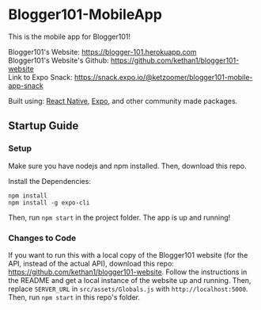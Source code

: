 # Blogger101-MobileApp

This is the mobile app for Blogger101!

Blogger101's Website: https://blogger-101.herokuapp.com  
Blogger101's Website's Github: https://github.com/kethan1/blogger101-website  
Link to Expo Snack: https://snack.expo.io/@ketzoomer/blogger101-mobile-app-snack

Built using: [React Native](https://reactnative.dev/), [Expo](https://expo.dev/), and other community made packages.

## Startup Guide

### Setup

Make sure you have nodejs and npm installed. Then, download this repo.

Install the Dependencies:

```
npm install
npm install -g expo-cli
```

Then, run `npm start` in the project folder. The app is up and running!

### Changes to Code

If you want to run this with a local copy of the Blogger101 website (for the API, instead of the actual API), download this repo: https://github.com/kethan1/blogger101-website. Follow the instructions in the README and get a local instance of the website up and running. Then, replace `SERVER_URL` in `src/assets/Globals.js` with `http://localhost:5000`. Then, run `npm start` in this repo's folder.

